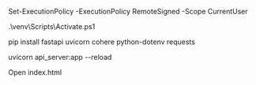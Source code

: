 Set-ExecutionPolicy -ExecutionPolicy RemoteSigned -Scope CurrentUser


.\venv\Scripts\Activate.ps1


pip install fastapi uvicorn cohere python-dotenv requests


uvicorn api_server:app --reload



Open index.html
